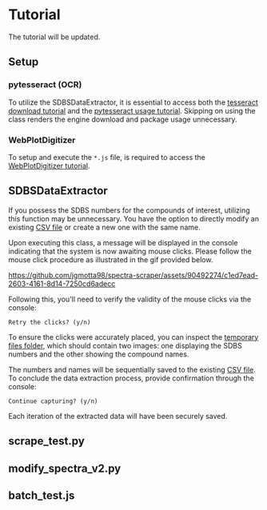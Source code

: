 # Tutorial

The tutorial will be updated.

## Setup

### pytesseract (OCR)

To utilize the SDBSDataExtractor, it is essential to access both the [tesseract download tutorial](https://tesseract-ocr.github.io/tessdoc/Installation.html) and the [pytesseract usage tutorial](https://github.com/madmaze/pytesseract?tab=readme-ov-file). Skipping on using the class renders the engine download and package usage unnecessary.

### WebPlotDigitizer

To setup and execute the `*.js` file, is required to access the [WebPlotDigitizer tutorial](https://github.com/ankitrohatgi/WebPlotDigitizer/blob/master/node_examples/README.md).

## SDBSDataExtractor

If you possess the SDBS numbers for the compounds of interest, utilizing this function may be unnecessary. You have the option to directly modify an existing [CSV file](/IR_spectral_data/comp_sdbs_no.csv) or create a new one with the same name.

Upon executing this class, a message will be displayed in the console indicating that the system is now awaiting mouse clicks. Please follow the mouse click procedure as illustrated in the gif provided below.

https://github.com/jgmotta98/spectra-scraper/assets/90492274/c1ed7ead-2603-4161-8d14-7250cd6adecc

Following this, you'll need to verify the validity of the mouse clicks via the console:

    Retry the clicks? (y/n)

To ensure the clicks were accurately placed, you can inspect the [temporary files folder](/temp_files/), which should contain two images: one displaying the SDBS numbers and the other showing the compound names.

The numbers and names will be sequentially saved to the existing [CSV file](/IR_spectral_data/comp_sdbs_no.csv). To conclude the data extraction process, provide confirmation through the console:

    Continue capturing? (y/n)

Each iteration of the extracted data will have been securely saved.

## scrape_test.py

## modify_spectra_v2.py

## batch_test.js
